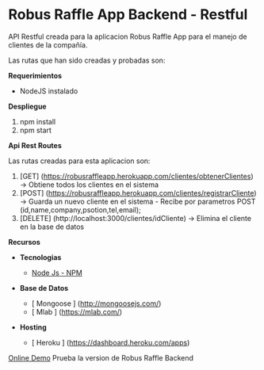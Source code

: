 # Robus Raffle App Backend - Restful

API Restful creada para la aplicacion Robus Raffle App para el manejo de clientes de la compañía.

Las rutas que han sido creadas y probadas son:

**Requerimientos**

* NodeJS instalado

**Despliegue**
1. npm install 
2. npm start 

**Api Rest Routes**

Las rutas creadas para esta aplicacion son:

1. [GET] (https://robusraffleapp.herokuapp.com/clientes/obtenerClientes) -> Obtiene todos los clientes en el sistema
2. [POST] (https://robusraffleapp.herokuapp.com/clientes/registrarCliente)  -> Guarda un nuevo cliente en el sistema - Recibe por parametros POST (id,name,company,psotion,tel,email);
3. [DELETE] (http://localhost:3000/clientes/idCliente) -> Elimina el cliente en la base de datos

**Recursos**

- **Tecnologias**
  - [ Node Js - NPM ](https://nodejs.org/es/)

- **Base de Datos**
  - [ Mongoose ] (http://mongoosejs.com/) 
  - [ Mlab ] (https://mlab.com/)

- **Hosting**
  - [ Heroku ] (https://dashboard.heroku.com/apps)


[Online Demo](https://robusraffleapp.herokuapp.com/) Prueba la version de Robus Raffle Backend